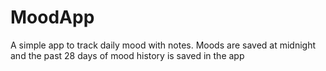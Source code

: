 # MoodApp
A simple app to track daily mood with notes.
Moods are saved at midnight and the past 28 days of mood history is saved in the app
